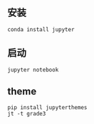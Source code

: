 ## 安装
```shell
conda install jupyter
```

## 启动
```shell
jupyter notebook
```

## theme
```shell
pip install jupyterthemes
jt -t grade3
```

